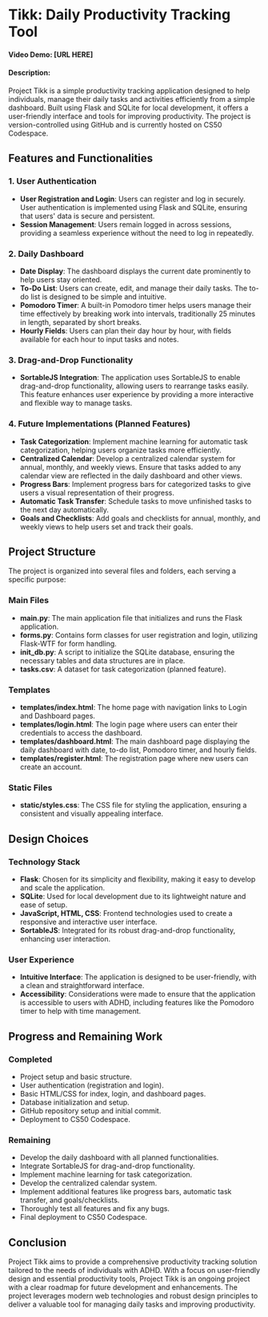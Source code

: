 # Tikk: Daily Productivity Tracking Tool

#### Video Demo: [URL HERE]
#### Description:

Project Tikk is a simple productivity tracking application designed to help individuals, manage their daily tasks and activities efficiently from a simple dashboard. Built using Flask and SQLite for local development, it offers a user-friendly interface and tools for improving productivity. The project is version-controlled using GitHub and is currently hosted on CS50 Codespace.

## Features and Functionalities

### 1. User Authentication
- **User Registration and Login**: Users can register and log in securely. User authentication is implemented using Flask and SQLite, ensuring that users' data is secure and persistent.
- **Session Management**: Users remain logged in across sessions, providing a seamless experience without the need to log in repeatedly.

### 2. Daily Dashboard
- **Date Display**: The dashboard displays the current date prominently to help users stay oriented.
- **To-Do List**: Users can create, edit, and manage their daily tasks. The to-do list is designed to be simple and intuitive.
- **Pomodoro Timer**: A built-in Pomodoro timer helps users manage their time effectively by breaking work into intervals, traditionally 25 minutes in length, separated by short breaks.
- **Hourly Fields**: Users can plan their day hour by hour, with fields available for each hour to input tasks and notes.

### 3. Drag-and-Drop Functionality
- **SortableJS Integration**: The application uses SortableJS to enable drag-and-drop functionality, allowing users to rearrange tasks easily. This feature enhances user experience by providing a more interactive and flexible way to manage tasks.

### 4. Future Implementations (Planned Features)
- **Task Categorization**: Implement machine learning for automatic task categorization, helping users organize tasks more efficiently.
- **Centralized Calendar**: Develop a centralized calendar system for annual, monthly, and weekly views. Ensure that tasks added to any calendar view are reflected in the daily dashboard and other views.
- **Progress Bars**: Implement progress bars for categorized tasks to give users a visual representation of their progress.
- **Automatic Task Transfer**: Schedule tasks to move unfinished tasks to the next day automatically.
- **Goals and Checklists**: Add goals and checklists for annual, monthly, and weekly views to help users set and track their goals.

## Project Structure

The project is organized into several files and folders, each serving a specific purpose:

### Main Files
- **main.py**: The main application file that initializes and runs the Flask application.
- **forms.py**: Contains form classes for user registration and login, utilizing Flask-WTF for form handling.
- **init_db.py**: A script to initialize the SQLite database, ensuring the necessary tables and data structures are in place.
- **tasks.csv**: A dataset for task categorization (planned feature).

### Templates
- **templates/index.html**: The home page with navigation links to Login and Dashboard pages.
- **templates/login.html**: The login page where users can enter their credentials to access the dashboard.
- **templates/dashboard.html**: The main dashboard page displaying the daily dashboard with date, to-do list, Pomodoro timer, and hourly fields.
- **templates/register.html**: The registration page where new users can create an account.

### Static Files
- **static/styles.css**: The CSS file for styling the application, ensuring a consistent and visually appealing interface.

## Design Choices

### Technology Stack
- **Flask**: Chosen for its simplicity and flexibility, making it easy to develop and scale the application.
- **SQLite**: Used for local development due to its lightweight nature and ease of setup.
- **JavaScript, HTML, CSS**: Frontend technologies used to create a responsive and interactive user interface.
- **SortableJS**: Integrated for its robust drag-and-drop functionality, enhancing user interaction.

### User Experience
- **Intuitive Interface**: The application is designed to be user-friendly, with a clean and straightforward interface.
- **Accessibility**: Considerations were made to ensure that the application is accessible to users with ADHD, including features like the Pomodoro timer to help with time management.

## Progress and Remaining Work

### Completed
- Project setup and basic structure.
- User authentication (registration and login).
- Basic HTML/CSS for index, login, and dashboard pages.
- Database initialization and setup.
- GitHub repository setup and initial commit.
- Deployment to CS50 Codespace.

### Remaining
- Develop the daily dashboard with all planned functionalities.
- Integrate SortableJS for drag-and-drop functionality.
- Implement machine learning for task categorization.
- Develop the centralized calendar system.
- Implement additional features like progress bars, automatic task transfer, and goals/checklists.
- Thoroughly test all features and fix any bugs.
- Final deployment to CS50 Codespace.

## Conclusion

Project Tikk aims to provide a comprehensive productivity tracking solution tailored to the needs of individuals with ADHD. With a focus on user-friendly design and essential productivity tools, Project Tikk is an ongoing project with a clear roadmap for future development and enhancements. The project leverages modern web technologies and robust design principles to deliver a valuable tool for managing daily tasks and improving productivity.
